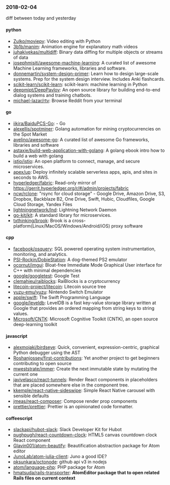 ### 2018-02-04
diff between today and yesterday

#### python
* [Zulko/moviepy](https://github.com/Zulko/moviepy): Video editing with Python
* [3b1b/manim](https://github.com/3b1b/manim): Animation engine for explanatory math videos
* [juhakivekas/multidiff](https://github.com/juhakivekas/multidiff): Binary data diffing for multiple objects or streams of data
* [josephmisiti/awesome-machine-learning](https://github.com/josephmisiti/awesome-machine-learning): A curated list of awesome Machine Learning frameworks, libraries and software.
* [donnemartin/system-design-primer](https://github.com/donnemartin/system-design-primer): Learn how to design large-scale systems. Prep for the system design interview. Includes Anki flashcards.
* [scikit-learn/scikit-learn](https://github.com/scikit-learn/scikit-learn): scikit-learn: machine learning in Python
* [deepmipt/DeepPavlov](https://github.com/deepmipt/DeepPavlov): An open source library for building end-to-end dialog systems and training chatbots.
* [michael-lazar/rtv](https://github.com/michael-lazar/rtv): Browse Reddit from your terminal

#### go
* [iikira/BaiduPCS-Go](https://github.com/iikira/BaiduPCS-Go):  - Go
* [alexellis/spotminer](https://github.com/alexellis/spotminer): Golang automation for mining cryptocurrencies on the Spot Market
* [avelino/awesome-go](https://github.com/avelino/awesome-go): A curated list of awesome Go frameworks, libraries and software
* [astaxie/build-web-application-with-golang](https://github.com/astaxie/build-web-application-with-golang): A golang ebook intro how to build a web with golang
* [istio/istio](https://github.com/istio/istio): An open platform to connect, manage, and secure microservices.
* [apex/up](https://github.com/apex/up): Deploy infinitely scalable serverless apps, apis, and sites in seconds to AWS.
* [hyperledger/fabric](https://github.com/hyperledger/fabric): Read-only mirror of https://gerrit.hyperledger.org/r/#/admin/projects/fabric
* [ncw/rclone](https://github.com/ncw/rclone): "rsync for cloud storage" - Google Drive, Amazon Drive, S3, Dropbox, Backblaze B2, One Drive, Swift, Hubic, Cloudfiles, Google Cloud Storage, Yandex Files
* [lightningnetwork/lnd](https://github.com/lightningnetwork/lnd): Lightning Network Daemon 
* [go-kit/kit](https://github.com/go-kit/kit): A standard library for microservices.
* [txthinking/brook](https://github.com/txthinking/brook): Brook is a cross-platform(Linux/MacOS/Windows/Android/iOS) proxy software

#### cpp
* [facebook/osquery](https://github.com/facebook/osquery): SQL powered operating system instrumentation, monitoring, and analytics.
* [PSI-Rockin/DobieStation](https://github.com/PSI-Rockin/DobieStation): A dog-themed PS2 emulator
* [ocornut/imgui](https://github.com/ocornut/imgui): Bloat-free Immediate Mode Graphical User interface for C++ with minimal dependencies
* [google/googletest](https://github.com/google/googletest): Google Test
* [clemahieu/raiblocks](https://github.com/clemahieu/raiblocks): RaiBlocks is a cryptocurrency
* [litecoin-project/litecoin](https://github.com/litecoin-project/litecoin): Litecoin source tree
* [yuzu-emu/yuzu](https://github.com/yuzu-emu/yuzu): Nintendo Switch Emulator
* [apple/swift](https://github.com/apple/swift): The Swift Programming Language
* [google/leveldb](https://github.com/google/leveldb): LevelDB is a fast key-value storage library written at Google that provides an ordered mapping from string keys to string values.
* [Microsoft/CNTK](https://github.com/Microsoft/CNTK): Microsoft Cognitive Toolkit (CNTK), an open source deep-learning toolkit

#### javascript
* [alexmojaki/birdseye](https://github.com/alexmojaki/birdseye): Quick, convenient, expression-centric, graphical Python debugger using the AST
* [Roshanjossey/first-contributions](https://github.com/Roshanjossey/first-contributions):  Yet another project to get beginners contributing to open source 
* [mweststrate/immer](https://github.com/mweststrate/immer): Create the next immutable state by mutating the current one
* [javivelasco/react-tunnels](https://github.com/javivelasco/react-tunnels):  Render React components in placeholders that are placed somewhere else in the component tree.
* [kkemple/react-native-sideswipe](https://github.com/kkemple/react-native-sideswipe): Simple React Native carousel with sensible defaults
* [jmeas/react-composer](https://github.com/jmeas/react-composer): Compose render prop components
* [prettier/prettier](https://github.com/prettier/prettier): Prettier is an opinionated code formatter.

#### coffeescript
* [slackapi/hubot-slack](https://github.com/slackapi/hubot-slack): Slack Developer Kit for Hubot
* [pughpugh/react-countdown-clock](https://github.com/pughpugh/react-countdown-clock): HTML5 canvas countdown clock React component
* [Glavin001/atom-beautify](https://github.com/Glavin001/atom-beautify):  Beautification abstraction package for Atom editor
* [JunoLab/atom-julia-client](https://github.com/JunoLab/atom-julia-client): Juno a good IDE?
* [pksunkara/octonode](https://github.com/pksunkara/octonode): github api v3 in nodejs
* [atom/language-php](https://github.com/atom/language-php): PHP package for Atom
* [hmatsuda/rails-transporter](https://github.com/hmatsuda/rails-transporter): <b>AtomEditor package that to open related Rails files on current context</b>
